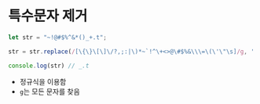 # 특수문자 제거

```js
let str = "~!@#$%^&*()_+.t";

str = str.replace(/[\{\}\[\]\/?,;:|\)*~`!^\+<>@\#$%&\\\=\(\'\"\s]/g, '');

console.log(str) // _.t
```
- 정규식을 이용함
- `g`는 모든 문자를 찾음